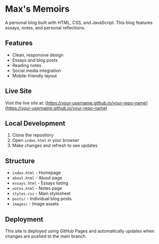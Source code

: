 # Max's Memoirs

A personal blog built with HTML, CSS, and JavaScript. This blog features essays, notes, and personal reflections.

## Features

- Clean, responsive design
- Essays and blog posts
- Reading notes
- Social media integration
- Mobile-friendly layout

## Live Site

Visit the live site at: [https://your-username.github.io/your-repo-name](https://your-username.github.io/your-repo-name)

## Local Development

1. Clone the repository
2. Open `index.html` in your browser
3. Make changes and refresh to see updates

## Structure

- `index.html` - Homepage
- `about.html` - About page
- `essays.html` - Essays listing
- `notes.html` - Notes page
- `styles.css` - Main stylesheet
- `posts/` - Individual blog posts
- `images/` - Image assets

## Deployment

This site is deployed using GitHub Pages and automatically updates when changes are pushed to the main branch.
